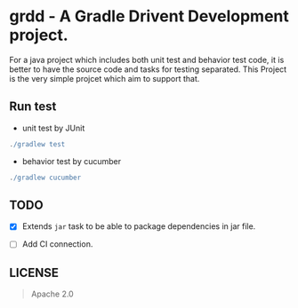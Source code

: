 # grdd - A Gradle Drivent Development project.

For a java project which includes both unit test and behavior test code, it is better to have the source code and tasks for testing separated. This Project is the very simple projcet which aim to support that.

## Run test

- unit test by JUnit

```groovy
./gradlew test
```

- behavior test by cucumber

```groovy
./gradlew cucumber
```

## TODO

- [x] Extends ```jar``` task to be able to package dependencies in jar file.

- [ ] Add CI connection.

## LICENSE

> Apache 2.0
